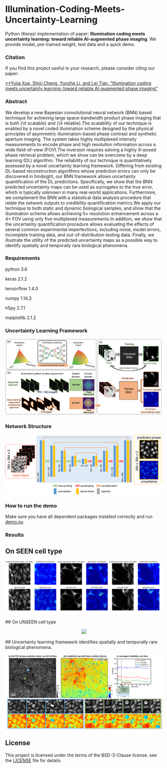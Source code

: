 # Illumination-Coding-Meets-Uncertainty-Learning
Python (Keras) implementation of paper: **Illumination coding meets uncertainty learning: toward reliable AI-augmented phase imaging**. We provide model, pre-trained weight, test data and a quick demo.


### Citation
If you find this project useful in your research, please consider citing our paper:

[**Yujia Xue, Shiyi Cheng, Yunzhe Li, and Lei Tian, "Illumination coding meets uncertainty learning: toward reliable AI-augmented phase imaging"](https://arxiv.org/abs/1901.02038)


### Abstract
We develop a new Bayesian convolutional neural network (BNN) based technique for achieving large space-bandwidth product phase imaging that is both {\it scalable} and {\it reliable}.The scalability of our technique is enabled by a novel coded illumination scheme designed by the physical principles of asymmetric illumination-based phase contrast and synthetic aperture imaging. The system takes highly multiplexed intensity measurements to encode phase and high resolution information across a wide field-of-view (FOV).The inversion requires solving a highly ill-posed phase retrieval problem, which we show can be overcome by a deep learning (DL) algorithm. The reliability of our technique is quantitatively assessed by a novel uncertainty learning framework. Differing from existing DL-based reconstruction algorithms whose prediction errors can only be  discovered  in hindsight, our BNN framework allows uncertainty quantification of the DL predictions. Specifically, we show that the BNN predicted uncertainty maps can be used as  surrogates to the true error, which is typically unknown in many real-world applications. Furthermore, we complement the BNN with a statistical data analysis procedure that relate the network outputs to credibility quantification metrics.We apply our technique to both static and dynamic biological samples, and show that the illumination scheme allows achieving 5$\times$ resolution enhancement across a 4$\times$ FOV using only five multiplexed measurements.In addition, we show that the uncertainty quantification procedure allows evaluating the effects of several common experimental imperfections, including noise, model errors, incomplete training data, and out-of-distribution testing data. Finally, we illustrate the utility of the predicted uncertainty maps as a possible way to identify spatially and temporally rare biological phenomena.




### Requirements
python 3.6

keras 2.1.2

tensorflow 1.4.0

numpy 1.14.3

h5py 2.7.1

matplotlib 2.1.2


### Uncertainty Learning Framework
<p align="center">
  <img src="/figs/overview.png">
</p>

### Network Structure
<p align="center">
  <img src="/figs/network.png">
</p>


### How to run the demo
Make sure you have all dependent packages installed correctly and run [demo.py](demo.py).


### Results
## On SEEN cell type
<p align="center">
  <img src="/figs/seen_cell_type.png">
</p>
## On UNSEEN cell type
<p align="center">
  <img src="/figs/usseen_cell_type.png">
</p>
## Uncertainty learning framework identifies spatially and temporally rare biological phenomena.
<p align="center">
  <img src="/figs/video.png">
</p>


## License
This project is licensed under the terms of the BSD-3-Clause license. see the [LICENSE](LICENSE) file for details
